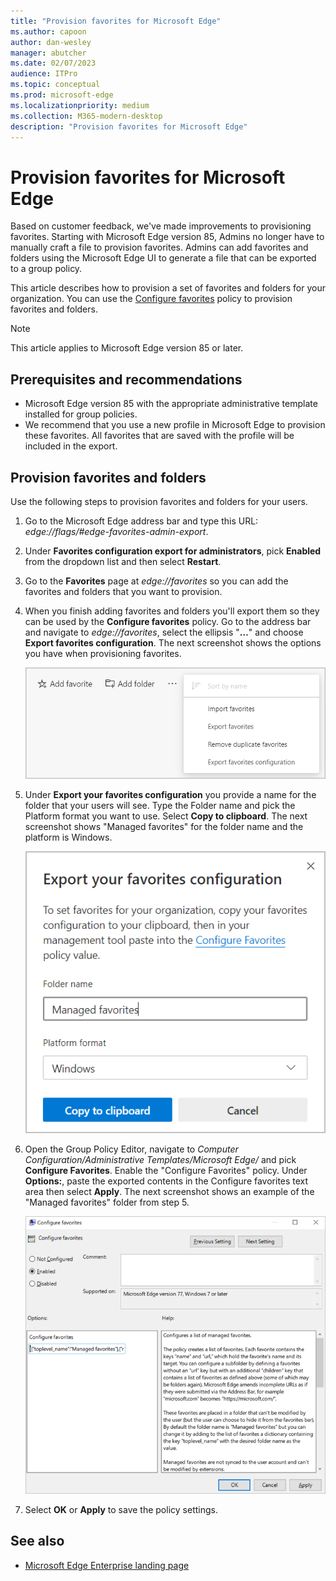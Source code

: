 ```yaml
---
title: "Provision favorites for Microsoft Edge"
ms.author: capoon
author: dan-wesley
manager: abutcher
ms.date: 02/07/2023
audience: ITPro
ms.topic: conceptual
ms.prod: microsoft-edge
ms.localizationpriority: medium
ms.collection: M365-modern-desktop
description: "Provision favorites for Microsoft Edge"
---
```


# Provision favorites for Microsoft Edge

Based on customer feedback, we've made improvements to provisioning favorites. Starting with Microsoft Edge version 85, Admins no longer have to manually craft a file to provision favorites. Admins can add favorites and folders using the Microsoft Edge UI to generate a file that can be exported to a group policy.

This article describes how to provision a set of favorites and folders for your organization. You can use the [Configure favorites](microsoft-edge-policies.md#configure-favorites) policy to provision favorites and folders.

> [!NOTE]
> This article applies to Microsoft Edge version 85 or later.

## Prerequisites and recommendations

- Microsoft Edge version 85 with the appropriate administrative template installed for group policies.
- We recommend that you use a new profile in Microsoft Edge to provision these favorites. All favorites that are saved with the profile will be included in the export.  

## Provision favorites and folders

Use the following steps to provision favorites and folders for your users.

1. Go to the Microsoft Edge address bar and type this URL: *edge://flags/#edge-favorites-admin-export*.

2. Under **Favorites configuration export for administrators**, pick **Enabled** from the dropdown list and then select **Restart**.

3. Go to the **Favorites** page at *edge://favorites* so you can add the favorites and folders that you want to provision.

4. When you finish adding favorites and folders you'll export them so they can be used by the **Configure favorites** policy. Go to the address bar and navigate to *edge://favorites*, select the ellipsis "**…**" and choose **Export favorites configuration**. The next screenshot shows the options you have when provisioning favorites.

   ![Menu options for working with favorites.](media/edge-learnmore-provision-favorites/provision-favorites-menu-options.png)

5. Under **Export your favorites configuration** you provide a name for the folder that your users will see. Type the Folder name and pick the Platform format you want to use. Select **Copy to clipboard**. The next screenshot shows "Managed favorites" for the folder name and the platform is Windows.

   ![Dialog for exporting favorites to a Windows folder.](media/edge-learnmore-provision-favorites/provision-favorites-export.png)

6. Open the Group Policy Editor, navigate to *Computer Configuration/Administrative Templates/Microsoft Edge/* and pick **Configure Favorites**. Enable the "Configure Favorites" policy. Under **Options:**, paste the exported contents in the Configure favorites text area then select **Apply**. The next screenshot shows an example of the "Managed favorites" folder from step 5.

   ![Use gpedit to enable and configure "Configure favorites" policy.](media/edge-learnmore-provision-favorites/provision-favorites-gpedit.png)

7. Select **OK** or **Apply** to save the policy settings.

## See also

- [Microsoft Edge Enterprise landing page](https://aka.ms/EdgeEnterprise)